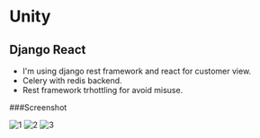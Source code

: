 # Unity

## Django React
- I'm using django rest framework and react for customer view.
- Celery with redis backend.
- Rest framework trhottling for avoid misuse.



###Screenshot

![1](https://user-images.githubusercontent.com/90748704/192912739-7c611698-1ec8-4d69-9ec8-b880f68eb2b3.png)
![2](https://user-images.githubusercontent.com/90748704/192912743-4dc91b2b-13ca-4981-b128-33cf94f3b2d0.png)
![3](https://user-images.githubusercontent.com/90748704/192912747-9c32c8e2-aa10-4c43-b06f-40970d949ba0.png)

